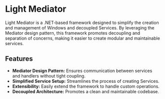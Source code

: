 # Light Mediator

Light Mediator is a .NET-based framework designed to simplify the creation and management of Windows and decoupled Services. By leveraging the Mediator design pattern, this framework promotes decoupling and separation of concerns, making it easier to create modular and maintainable services.

## Features

- **Mediator Design Pattern:** Ensures communication between services and handlers without tight coupling. 
- **Simplified Service Setup:** Streamlines the process of creating Services.
- **Extensibility:** Easily extend the framework to handle custom operations.
- **Decoupled Architecture:** Promotes a clean and maintainable codebase.

 
